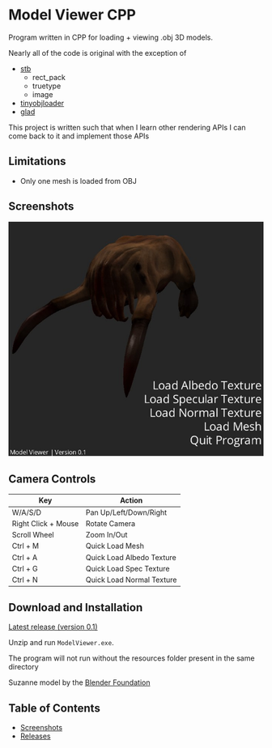 # Model Viewer CPP

Program written in CPP for loading + viewing .obj 3D models.

Nearly all of the code is original with the exception of
- [stb](https://github.com/nothings/stb)
  - rect_pack
  - truetype
  - image
- [tinyobjloader](https://github.com/tinyobjloader/tinyobjloader)
- [glad](https://github.com/Dav1dde/glad)

This project is written such that when I learn other rendering APIs I can come back to it and implement those APIs

## Limitations
- Only one mesh is loaded from OBJ

## Screenshots

![Version 0.1](screenshots/ver0.1/scr01.jpeg)

## Camera Controls
| Key                 | Action                    |
|---------------------|---------------------------|
| W/A/S/D             | Pan Up/Left/Down/Right    |
| Right Click + Mouse | Rotate Camera             |
| Scroll Wheel        | Zoom In/Out               |
| Ctrl + M            | Quick Load Mesh           |
| Ctrl + A            | Quick Load Albedo Texture |
| Ctrl + G            | Quick Load Spec   Texture |
| Ctrl + N            | Quick Load Normal Texture |

## Download and Installation

[Latest release (version 0.1)](releases/ModelViewer_ver0_1.zip)

Unzip and run `ModelViewer.exe`.

The program will not run without the resources folder present in the same directory

Suzanne model by the [Blender Foundation](https://www.blender.org/)

## Table of Contents
- [Screenshots](screenshots)
- [Releases](releases)
